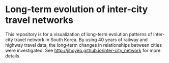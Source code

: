 # Long-term evolution of inter-city travel networks

This repository is for a visualization of long-term evolution patterns of inter-city travel network in South Korea. 
By using 40 years of railway and highway travel data, the long-term changes in relationships between cities were investigated. 
See http://jihoyeo.github.io/inter-city_network for more details.
